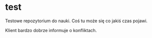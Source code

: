 # test
Testowe repozytorium do nauki. Coś tu może się co jakiś czas pojawi.

Klient bardzo dobrze informuje o konfliktach.
